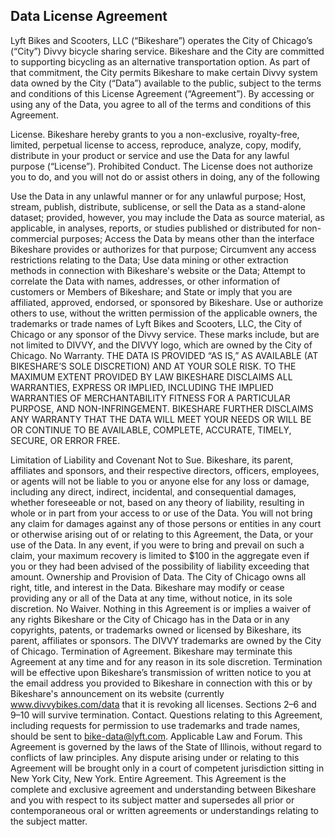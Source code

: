 ## Data License Agreement
Lyft Bikes and Scooters, LLC (“Bikeshare”) operates the City of Chicago’s (“City”) Divvy bicycle sharing service. Bikeshare and the City are committed to supporting bicycling as an alternative transportation option. As part of that commitment, the City permits Bikeshare to make certain Divvy system data owned by the City (“Data”) available to the public, subject to the terms and conditions of this License Agreement (“Agreement”). By accessing or using any of the Data, you agree to all of the terms and conditions of this Agreement.

License. Bikeshare hereby grants to you a non-exclusive, royalty-free, limited, perpetual license to access, reproduce, analyze, copy, modify, distribute in your product or service and use the Data for any lawful purpose (“License”).
Prohibited Conduct. The License does not authorize you to do, and you will not do or assist others in doing, any of the following

Use the Data in any unlawful manner or for any unlawful purpose;
Host, stream, publish, distribute, sublicense, or sell the Data as a stand-alone dataset; provided, however, you may include the Data as source material, as applicable, in analyses, reports, or studies published or distributed for non-commercial purposes;
Access the Data by means other than the interface Bikeshare provides or authorizes for that purpose;
Circumvent any access restrictions relating to the Data;
Use data mining or other extraction methods in connection with Bikeshare's website or the Data;
Attempt to correlate the Data with names, addresses, or other information of customers or Members of Bikeshare; and
State or imply that you are affiliated, approved, endorsed, or sponsored by Bikeshare.
Use or authorize others to use, without the written permission of the applicable owners, the trademarks or trade names of Lyft Bikes and Scooters, LLC, the City of Chicago or any sponsor of the Divvy service. These marks include, but are not limited to DIVVY, and the DIVVY logo, which are owned by the City of Chicago.
No Warranty. THE DATA IS PROVIDED “AS IS,” AS AVAILABLE (AT BIKESHARE’S SOLE DISCRETION) AND AT YOUR SOLE RISK. TO THE MAXIMUM EXTENT PROVIDED BY LAW BIKESHARE DISCLAIMS ALL WARRANTIES, EXPRESS OR IMPLIED, INCLUDING THE IMPLIED WARRANTIES OF MERCHANTABILITY FITNESS FOR A PARTICULAR PURPOSE, AND NON-INFRINGEMENT. BIKESHARE FURTHER DISCLAIMS ANY WARRANTY THAT THE DATA WILL MEET YOUR NEEDS OR WILL BE OR CONTINUE TO BE AVAILABLE, COMPLETE, ACCURATE, TIMELY, SECURE, OR ERROR FREE.

Limitation of Liability and Covenant Not to Sue. Bikeshare, its parent, affiliates and sponsors, and their respective directors, officers, employees, or agents will not be liable to you or anyone else for any loss or damage, including any direct, indirect, incidental, and consequential damages, whether foreseeable or not, based on any theory of liability, resulting in whole or in part from your access to or use of the Data. You will not bring any claim for damages against any of those persons or entities in any court or otherwise arising out of or relating to this Agreement, the Data, or your use of the Data. In any event, if you were to bring and prevail on such a claim, your maximum recovery is limited to $100 in the aggregate even if you or they had been advised of the possibility of liability exceeding that amount.
Ownership and Provision of Data. The City of Chicago owns all right, title, and interest in the Data. Bikeshare may modify or cease providing any or all of the Data at any time, without notice, in its sole discretion.
No Waiver. Nothing in this Agreement is or implies a waiver of any rights Bikeshare or the City of Chicago has in the Data or in any copyrights, patents, or trademarks owned or licensed by Bikeshare, its parent, affiliates or sponsors. The DIVVY trademarks are owned by the City of Chicago.
Termination of Agreement. Bikeshare may terminate this Agreement at any time and for any reason in its sole discretion. Termination will be effective upon Bikeshare’s transmission of written notice to you at the email address you provided to Bikeshare in connection with this or by Bikeshare's announcement on its website (currently www.divvybikes.com/data that it is revoking all licenses. Sections 2–6 and 9–10 will survive termination.
Contact. Questions relating to this Agreement, including requests for permission to use trademarks and trade names, should be sent to bike-data@lyft.com.
Applicable Law and Forum. This Agreement is governed by the laws of the State of Illinois, without regard to conflicts of law principles. Any dispute arising under or relating to this Agreement will be brought only in a court of competent jurisdiction sitting in New York City, New York.
Entire Agreement. This Agreement is the complete and exclusive agreement and understanding between Bikeshare and you with respect to its subject matter and supersedes all prior or contemporaneous oral or written agreements or understandings relating to the subject matter.
